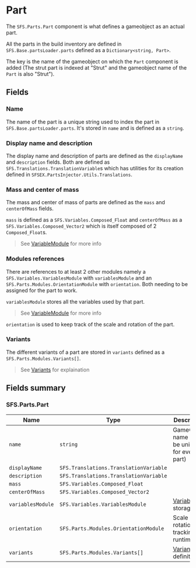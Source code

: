 # Part
The `SFS.Parts.Part` component is what defines a gameobject as an actual part. 

All the parts in the build inventory are defined in `SFS.Base.partsLoader.parts` defined as a `Dictionary<string, Part>`.

The key is the name of the gameobject on which the `Part` component is added (The strut part is indexed at "Strut" and the gameobject name of the `Part` is also "Strut").

## Fields
### Name
The name of the part is a unique string used to index the part in `SFS.Base.partsLoader.parts`. It's stored in `name` and is defined as a `string`.

### Display name and description
The display name and description of parts are defined as the `displayName` and `description` fields. Both are defined as `SFS.Translations.TranslationVariable`s which has utilities for its creation defined in `SFSEX.PartsInjector.Utils.Translations`.

### Mass and center of mass
The mass and center of mass of parts are defined as the `mass` and `centerOfMass` fields.

`mass` is defined as a `SFS.Variables.Composed_Float` and `centerOfMass` as a `SFS.Variables.Composed_Vector2` which is itself composed of 2 `Composed_Float`s.
> See [VariableModule](./VariablesModule.md#using-variables) for more info

### Modules references
There are references to at least 2 other modules namely a `SFS.Variables.VariablesModule` with `variablesModule` and an `SFS.Parts.Modules.OrientationModule` with `orientation`. Both needing to be assigned for the part to work.

`variablesModule` stores all the variables used by that part.
> See [VariableModule](./VariablesModule.md) for more info

`orientation` is used to keep track of the scale and rotation of the part.

### Variants
The different variants of a part are stored in `variants` defined as a `SFS.Parts.Modules.Variants[]`.
> See [Variants](./Variants.md) for explaination

## Fields summary
### SFS.Parts.Part
| Name | Type | Description |
|-|-|-|
| `name` | `string` | GameObject name (must be unique for every part) |
| `displayName` | `SFS.Translations.TranslationVariable` | |
| `description` | `SFS.Translations.TranslationVariable` | |
| `mass` | `SFS.Variables.Composed_Float` | |
| `centerOfMass` | `SFS.Variables.Composed_Vector2` | |
| `variablesModule` | `SFS.Variables.VariablesModule` | [Variables](VariablesModule.md) storage |
| `orientation` | `SFS.Parts.Modules.OrientationModule` | Scale and rotation tracking at runtime |
| `variants` | `SFS.Parts.Modules.Variants[]` | [Variants](./Variants.md) definitions |